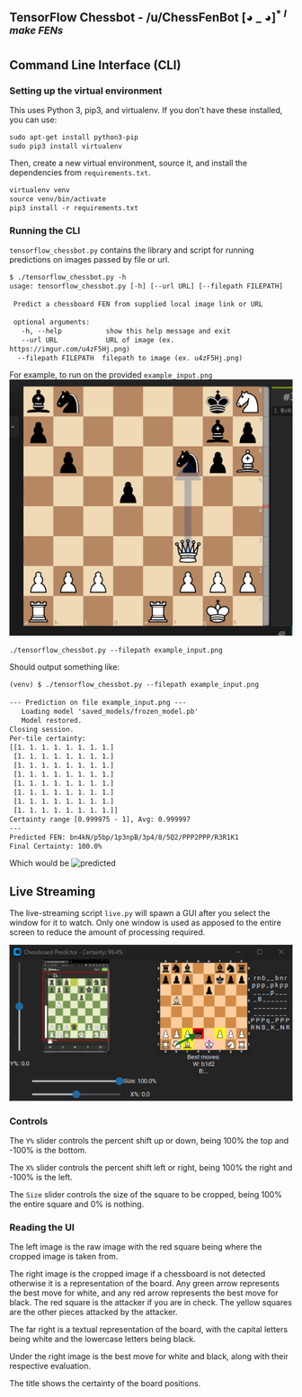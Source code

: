 TensorFlow Chessbot - /u/ChessFenBot [◕ _ ◕]<sup>\* *I make FENs*</sup>
---
## Command Line Interface (CLI)

### Setting up the virtual environment

This uses Python 3, pip3, and virtualenv. If you don't have these installed, you can use:

```
sudo apt-get install python3-pip
sudo pip3 install virtualenv
```

Then, create a new virtual environment, source it, and install the dependencies from `requirements.txt`.

```
virtualenv venv
source venv/bin/activate
pip3 install -r requirements.txt 
```

### Running the CLI

`tensorflow_chessbot.py` contains the library and script for running predictions on images passed by file or url.

```
$ ./tensorflow_chessbot.py -h
usage: tensorflow_chessbot.py [-h] [--url URL] [--filepath FILEPATH]
 
 Predict a chessboard FEN from supplied local image link or URL
 
 optional arguments:
   -h, --help           show this help message and exit
   --url URL            URL of image (ex. https://imgur.com/u4zF5Hj.png)
  --filepath FILEPATH  filepath to image (ex. u4zF5Hj.png)
```

For example, to run on the provided `example_input.png` ![example_input](example_input.png)

```
./tensorflow_chessbot.py --filepath example_input.png
```

Should output something like:

```
(venv) $ ./tensorflow_chessbot.py --filepath example_input.png

--- Prediction on file example_input.png ---
   Loading model 'saved_models/frozen_model.pb'
   Model restored.
Closing session.
Per-tile certainty:
[[1. 1. 1. 1. 1. 1. 1. 1.]
 [1. 1. 1. 1. 1. 1. 1. 1.]
 [1. 1. 1. 1. 1. 1. 1. 1.]
 [1. 1. 1. 1. 1. 1. 1. 1.]
 [1. 1. 1. 1. 1. 1. 1. 1.]
 [1. 1. 1. 1. 1. 1. 1. 1.]
 [1. 1. 1. 1. 1. 1. 1. 1.]
 [1. 1. 1. 1. 1. 1. 1. 1.]]
Certainty range [0.999975 - 1], Avg: 0.999997
---
Predicted FEN: bn4kN/p5bp/1p3npB/3p4/8/5Q2/PPP2PPP/R3R1K1
Final Certainty: 100.0%
```

Which would be
![predicted](http://www.fen-to-image.com/image/60/bn4kN/p5bp/1p3npB/3p4/8/5Q2/PPP2PPP/R3R1K1.png)

## Live Streaming

The live-streaming script `live.py` will spawn a GUI after you select the window for it to watch.
Only one window is used as apposed to the entire screen to reduce the amount of processing required.

![Gui](GUI_example.png)

### Controls

The `Y%` slider controls the percent shift up or down, being 100% the top and -100% is the bottom.

The `X%` slider controls the percent shift left or right, being 100% the right and -100% is the left.

The `Size` slider controls the size of the square to be cropped, being 100% the entire square and 0% is nothing.

### Reading the UI

The left image is the raw image with the red square being where the cropped image is taken from.

The right image is the cropped image if a chessboard is not detected otherwise it is a representation of the board.
Any green arrow represents the best move for white, and any red arrow represents the best move for black.
The red square is the attacker if you are in check.
The yellow squares are the other pieces attacked by the attacker.

The far right is a textual representation of the board,
with the capital letters being white and the lowercase letters being black.

Under the right image is the best move for white and black, along with their respective evaluation.

The title shows the certainty of the board positions.
